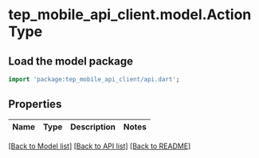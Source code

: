 # tep_mobile_api_client.model.ActionType

## Load the model package
```dart
import 'package:tep_mobile_api_client/api.dart';
```

## Properties
Name | Type | Description | Notes
------------ | ------------- | ------------- | -------------

[[Back to Model list]](../README.md#documentation-for-models) [[Back to API list]](../README.md#documentation-for-api-endpoints) [[Back to README]](../README.md)


